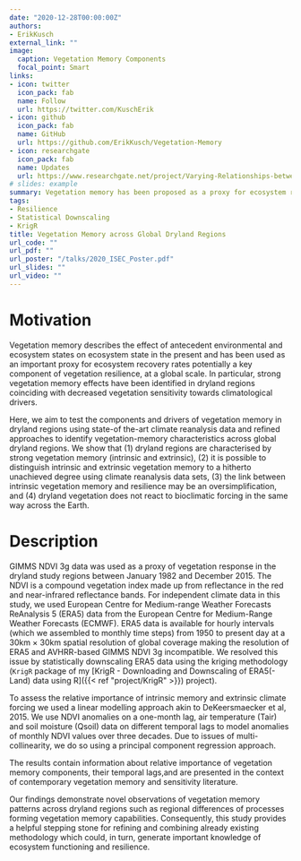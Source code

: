 ```yaml
---
date: "2020-12-28T00:00:00Z"
authors:
- ErikKusch
external_link: ""
image:
  caption: Vegetation Memory Components
  focal_point: Smart
links:
- icon: twitter
  icon_pack: fab
  name: Follow
  url: https://twitter.com/KuschErik
- icon: github
  icon_pack: fab
  name: GitHub
  url: https://github.com/ErikKusch/Vegetation-Memory
- icon: researchgate
  icon_pack: fab
  name: Updates
  url: https://www.researchgate.net/project/Varying-Relationships-between-Vegetation-Memory-and-Climate-across-Global-Drylands
# slides: example
summary: Vegetation memory has been proposed as a proxy for ecosystem resilience. Here, I investigate how well this proxy captures processes of vegetation performance.
tags:
- Resilience
- Statistical Downscaling
- KrigR
title: Vegetation Memory across Global Dryland Regions
url_code: ""
url_pdf: ""
url_poster: "/talks/2020_ISEC_Poster.pdf"
url_slides: ""
url_video: ""
---
```


# Motivation

Vegetation memory describes the effect of antecedent environmental and ecosystem states on ecosystem state in the present and has been used as an important proxy for ecosystem recovery rates potentially a key component of vegetation resilience, at a global scale. In particular, strong vegetation memory effects have been identified in dryland regions coinciding with decreased vegetation sensitivity towards climatological drivers.

Here, we aim to test the components and drivers of vegetation memory in dryland regions using state-of the-art climate reanalysis data and refined approaches to identify vegetation-memory characteristics across global dryland regions. We show that (1) dryland regions are characterised by strong vegetation memory (intrinsic and extrinsic), (2) it is possible to distinguish intrinsic and extrinsic vegetation memory to a hitherto unachieved degree using climate reanalysis data sets, (3) the link between intrinsic vegetation memory and resilience may be an oversimplification, and (4) dryland vegetation does not react to bioclimatic forcing in the same way across the Earth.

# Description
GIMMS NDVI 3g data was used as a proxy of vegetation response in the dryland study regions between January 1982 and December 2015. The NDVI is a compound vegetation index made up from reflectance in the red and near-infrared reflectance bands.
For independent climate data in this study, we used European Centre for Medium-range Weather Forecasts ReAnalysis 5 (ERA5) data from the European Centre for Medium-Range Weather Forecasts (ECMWF). ERA5 data is available for hourly intervals (which we assembled to monthly time steps) from 1950 to present day at a 30km × 30km spatial resolution of global coverage making the resolution of ERA5 and AVHRR-based GIMMS NDVI 3g incompatible. We resolved this issue by statistically downscaling ERA5 data using the kriging methodology (`KrigR` package of my [KrigR - Downloading and Downscaling of ERA5(-Land) data using R]({{< ref "project/KrigR" >}}) project).
 
To assess the relative importance of intrinsic memory and extrinsic climate forcing we used a linear modelling approach akin to DeKeersmaecker et al, 2015. We use NDVI anomalies on a one-month lag, air temperature (Tair) and soil moisture (Qsoil) data on different temporal lags to model anomalies of monthly NDVI values over three decades. Due to issues of multi-collinearity, we do so using a principal component regression approach.
 
The results contain information about relative importance of vegetation memory components, their temporal lags,and are presented in the context of contemporary vegetation memory and sensitivity literature.
 
Our findings demonstrate novel observations of vegetation memory patterns across dryland regions such as regional differences of processes forming vegetation memory capabilities. Consequently, this study provides a helpful stepping stone for refining and combining already existing methodology which could, in turn, generate important knowledge of ecosystem functioning and resilience.
